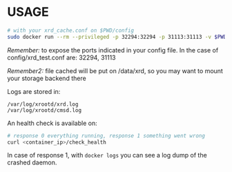 # USAGE

```bash
# with your xrd_cache.conf on $PWD/config
sudo docker run --rm --privileged -p 32294:32294 -p 31113:31113 -v $PWD/config:/etc/xrootd cloudpg/xrootd-proxy --config /etc/xrootd/xrd_test.conf
```

*Remember:* to expose the ports indicated in your config file. In the case of config/xrd_test.conf are: 32294, 31113

*Remember2:* file cached will be put on /data/xrd, so you may want to mount your storage backend there

Logs are stored in:

```
/var/log/xrootd/xrd.log
/var/log/xrootd/cmsd.log
```

An health check is available on:

```bash
# response 0 everything running, response 1 something went wrong
curl <container_ip>/check_health
```

In case of response 1, with `docker logs` you can see a log dump of the crashed daemon.